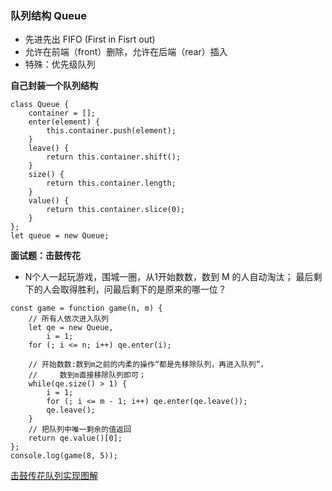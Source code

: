 ### 队列结构 Queue

+ 先进先出 FIFO (First in Fisrt out)
+ 允许在前端（front）删除，允许在后端（rear）插入
+ 特殊：优先级队列

**自己封装一个队列结构**
```
class Queue {
    container = [];
    enter(element) {
        this.container.push(element);
    }
    leave() {
        return this.container.shift();
    }
    size() {
        return this.container.length;
    }
    value() {
        return this.container.slice(0);
    }
};
let queue = new Queue;
```

**面试题：击鼓传花**
+ N个人一起玩游戏，围城一圈，从1开始数数，数到 M 的人自动淘汰；
    最后剩下的人会取得胜利，问最后剩下的是原来的哪一位？
```
const game = function game(n, m) {
    // 所有人依次进入队列
    let qe = new Queue,
        i = 1;
    for (; i <= n; i++) qe.enter(i);
       
    // 开始数数:数到m之前的内柔的操作“都是先移除队列，再进入队列”，
    //     数到m直接移除队列即可；
    while(qe.size() > 1) {
        i = 1;
        for (; i <= m - 1; i++) qe.enter(qe.leave());
        qe.leave();
    }
    // 把队列中唯一剩余的值返回
    return qe.value()[0];
};
console.log(game(8, 5));
```
[击鼓传花队列实现图解](./Item3/queue.png)